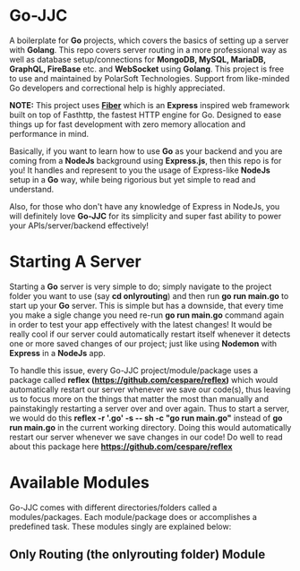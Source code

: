 # Go-JJC
A boilerplate for **Go** projects, which covers the basics of setting up a server with **Golang**. This repo covers server routing in a more professional way as well as database setup/connections for **MongoDB, MySQL, MariaDB, GraphQL, FireBase** etc. and **WebSocket** using **Golang**. This project is free to use and maintained by PolarSoft Technologies. Support from like-minded Go developers and correctional help is highly appreciated.

**NOTE:**
This project uses **<a href="https://docs.gofiber.io/">Fiber</a>** which is an **Express** inspired web framework built on top of Fasthttp, the fastest HTTP engine for Go. Designed to ease things up for fast development with zero memory allocation and performance in mind.

Basically, if you want to learn how to use **Go** as your backend and you are coming from a **NodeJs** background using **Express.js**, then this repo is for you! It handles and represent to you the usage of Express-like **NodeJs** setup in a **Go** way, while being rigorious but yet simple to read and understand.

Also, for those who don't have any knowledge of Express in NodeJs, you will definitely love **Go-JJC** for its simplicity and super fast ability to power your APIs/server/backend effectively!


# Starting A Server
Starting a **Go** server is very simple to do; simply navigate to the project folder you want to use (say **cd onlyrouting**) and then run **go run main.go** to start up your **Go** server. This is simple but has a downside, that every time you make a sigle change you need re-run **go run main.go** command again in order to test your app effectively with the latest changes! 
It would be really cool if our server could automatically restart itself whenever it detects one or more saved changes of our project; just like using **Nodemon** with **Express** in a **NodeJs** app.

To handle this issue, every Go-JJC project/module/package uses a package called **reflex (https://github.com/cespare/reflex)** which would automatically restart our server whenever we save our code(s), thus leaving us to focus more on the things that matter the most than manually and painstakingly restarting a server over and over again.
Thus to start a server, we would do this **reflex -r '\.go' -s -- sh -c "go run main.go"** instead of **go run main.go** in the current working directory.
Doing this would automatically restart our server whenever we save changes in our code! 
Do well to read about this package here **https://github.com/cespare/reflex**

# Available Modules
Go-JJC comes with different directories/folders called a modules/packages. Each module/package does or accomplishes a predefined task.
These modules singly are explained below:

## Only Routing (the onlyrouting folder) Module
